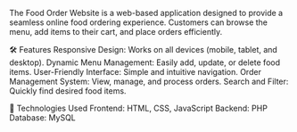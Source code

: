 The Food Order Website is a web-based application designed to provide a seamless online food ordering experience. 
Customers can browse the menu, add items to their cart, and place orders efficiently.

🛠 Features
Responsive Design: Works on all devices (mobile, tablet, and desktop).
Dynamic Menu Management: Easily add, update, or delete food items.
User-Friendly Interface: Simple and intuitive navigation.
Order Management System: View, manage, and process orders.
Search and Filter: Quickly find desired food items.

🚀 Technologies Used
Frontend: HTML, CSS, JavaScript
Backend: PHP 
Database: MySQL
